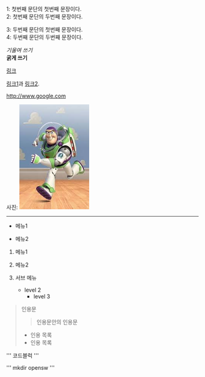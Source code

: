 <p>
1: 첫번째 문단의 첫번째 문장이다.<br>
2: 첫번째 문단의 두번째 문장이다.
</p>
<p>
3: 두번째 문단의 첫번째 문장이다.<br>
4: 두번째 문단의 두번째 문장이다.
</p>

*기울여 쓰기* 
<br>
**굵게 쓰기**

[링크](https://google.com "")

[링크1][1]과 [링크2][2].

[1]: http://www.naver.com "네이버"
[2]: http://www.s.hallym.ac.kr "한림대스마트 캠퍼스"

<http://www.google.com>

사진: ![](https://github.com/imseunghyun/opensw_test/blob/master/image/buzz.jpg?raw=true "buzz")
<hr>

- 메뉴1

- 메뉴2

1. 메뉴1

1. 메뉴2

2. 서브 메뉴
    - level 2
      - level 3
 
 > 인용문
 > > 인용문안의 인용문
 > * 인용 목록
 > * 인용 목록

'''
코드블럭
'''

'''
mkdir opensw
'''
